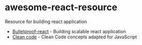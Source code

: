 # awesome-react-resource
Resource for building react application

- [Bulletproof-react](https://github.com/alan2207/bulletproof-react) - Building scalable react application
- [Clean code](https://github.com/ryanmcdermott/clean-code-javascript) - Clean Code concepts adapted for JavaScript
